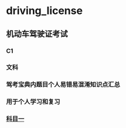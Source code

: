 # driving_license
## 机动车驾驶证考试
### C1
### 文科
### 驾考宝典内题目个人易错易混淆知识点汇总
### 用于个人学习和复习
### [科目一](https://github.com/chunyu-just/driving_license/tree/master/%E7%A7%91%E7%9B%AE%E4%B8%80)
